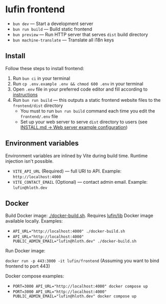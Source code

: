 # lufin frontend

- `bun dev` — Start a development server
- `bun run build` — Build static frontend
- `bun preview` — Run HTTP server that serves `dist` build directory
- `bun machine-translate` — Translate all i18n keys

## Install

Follow these steps to install frontend:

1. Run `bun ci` in your terminal
2. Run `cp .env.example .env && chmod 600 .env` in your terminal
3. Open `.env` file in your preferred code editor and fill according to [instructions](#environment-variables)
4. Run `bun run build` — this outputs a static frontend website files to the `frontend/dist` directory
   - You must to run `bun run build` command each time you edit the `frontend/.env` file
   - Set up your web server to serve `dist` directory to users (see [INSTALL.md -> Web server example configuration](../docs/INSTALL.md#web-server-example-configuration))

## Environment variables

Environment variables are inlined by Vite during build time. Runtime injection isn't possible.

- `VITE_API_URL` (Required) — full URI to API. Example: `http://localhost:4000`
- `VITE_CONTACT_EMAIL` (Optional) — contact admin email. Example: `lufin@hloth.dev`

## Docker

Build Docker image: [./docker-build.sh](./docker-build.sh). Requires [lufin/lib](../lib) Docker image available locally. Examples:

- `API_URL="http://localhost:4000" ./docker-build.sh`
- `API_URL="http://localhost:4000" PUBLIC_ADMIN_EMAIL="lufin@hloth.dev" ./docker-build.sh`

Run Docker image:

`docker run -p 443:3000 -it lufin/frontend` (Assuming you want to bind frontend to port 443)

Docker compose examples:

- `PORT=3000 API_URL="http://localhost:4000" docker compose up`
- `PORT=3000 API_URL="http://localhost:4000" PUBLIC_ADMIN_EMAIL="lufin@hloth.dev" docker compose up`

